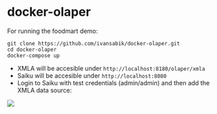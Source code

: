 # docker-olaper

For running the foodmart demo:

```
git clone https://github.com/ivansabik/docker-olaper.git
cd docker-olaper
docker-compose up
```

- XMLA will be accesible under `http://localhost:8180/olaper/xmla`
- Saiku will be accesible under `http://localhost:8080`
- Login to Saiku with test credentials (admin/admin) and then add the XMLA data source:

<img src="https://raw.githubusercontent.com/Wondersoft/olaper/master/content/saiku.png" />
